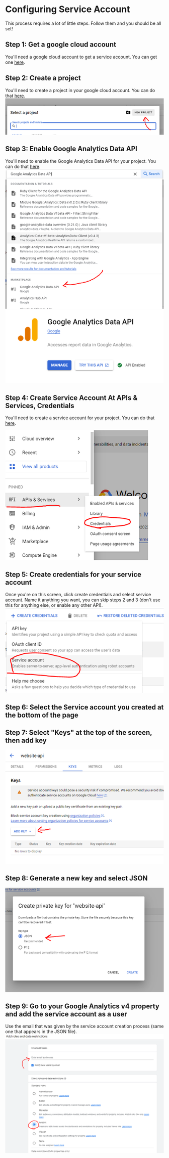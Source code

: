 # Configuring Service Account
This process requires a lot of little steps. Follow them and you should be all set!

## Step 1: Get a google cloud account
You'll need a google cloud account to get a service account. You can get one [here](https://console.cloud.google.com/).

## Step 2: Create a project
You'll need to create a project in your google cloud account. You can do that [here](https://console.cloud.google.com/projectcreate).
![service-account-step-1.PNG](images%2Fservice-account-step-1.PNG)

## Step 3: Enable Google Analytics Data API
You'll need to enable the Google Analytics Data API for your project. You can do that [here](https://console.cloud.google.com/apis/library/analyticsdata.googleapis.com).
![service-account-step-2.PNG](images%2Fservice-account-step-2.PNG)
![service-account-step-3.PNG](images%2Fservice-account-step-3.PNG)

## Step 4: Create Service Account At APIs & Services, Credentials
You'll need to create a service account for your project. You can do that [here](https://console.cloud.google.com/apis/credentials).

![service-account-step-4.PNG](images%2Fservice-account-step-4.PNG)
## Step 5: Create credentials for your service account
Once you're on this screen, click create credentials and select service account. Name it anything you want, you can skip steps 2 and 3 (don't use this for anything else, or enable any other API).
![service-account-step-5.PNG](images%2Fservice-account-step-5.PNG)

## Step 6: Select the Service account you created at the bottom of the page

## Step 7: Select "Keys" at the top of the screen, then add key
![service-account-step-6.PNG](images%2Fservice-account-step-6.PNG)

## Step 8: Generate a new key and select JSON
![service-account-step-7.PNG](images%2Fservice-account-step-7.PNG)

## Step 9: Go to your Google Analytics v4 property and add the service account as a user
Use the email that was given by the service account creation process (same one that appears in the JSON file).
![service-account-step-8.PNG](images%2Fservice-account-step-8.PNG)
